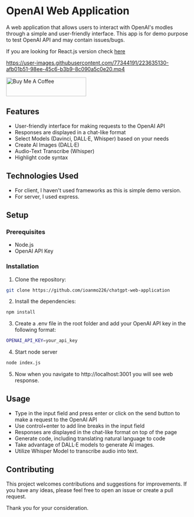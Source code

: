 # OpenAI Web Application

A web application that allows users to interact with OpenAI's modles through a simple and user-friendly interface.
This app is for demo purpose to test OpenAI API and may contain issues/bugs.

If you are looking for React.js version check [here](https://github.com/ioanmo226/chatgpt-react-application)

https://user-images.githubusercontent.com/77344191/223635130-afb01b51-98ee-45c6-b3b9-8c090a5c0e20.mp4

<a href="https://www.buymeacoffee.com/ioanmo226" target="_blank"><img src="https://cdn.buymeacoffee.com/buttons/default-orange.png" alt="Buy Me A Coffee" height="51" width="217"></a>


## Features
- User-friendly interface for making requests to the OpenAI API
- Responses are displayed in a chat-like format
- Select Models (Davinci, DALL·E, Whisper) based on your needs
- Create AI Images (DALL·E)
- Audio-Text Transcribe (Whisper)
- Highlight code syntax

## Technologies Used
- For client, I haven't used frameworks as this is simple demo version.
- For server, I used express.

## Setup
### Prerequisites
- Node.js
- OpenAI API Key
### Installation
1. Clone the repository:
```sh
git clone https://github.com/ioanmo226/chatgpt-web-application
```
2. Install the dependencies:
```sh
npm install
```
3. Create a .env file in the root folder and add your OpenAI API key in the following format:
```sh
OPENAI_API_KEY=your_api_key
```
4. Start node server
```sh
node index.js
```
5. Now when you navigate to http://localhost:3001 you will see web response.

## Usage
- Type in the input field and press enter or click on the send button to make a request to the OpenAI API
- Use control+enter to add line breaks in the input field
- Responses are displayed in the chat-like format on top of the page
- Generate code, including translating natural language to code
- Take advantage of DALL·E models to generate AI images.
- Utilize Whisper Model to transcribe audio into text.

## Contributing

This project welcomes contributions and suggestions for improvements. If you have any ideas, please feel free to open an issue or create a pull request.

Thank you for your consideration.



